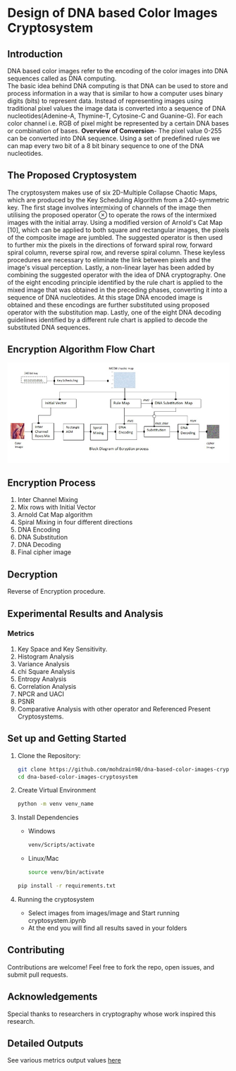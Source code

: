 # Design of DNA based Color Images Cryptosystem

## Introduction

DNA based color images refer to the encoding of the color images into DNA sequences called as DNA computing.  
The basic idea behind DNA computing is that DNA can be used to store and process information in a way that is similar to how a computer uses binary digits (bits) to represent data.
Instead of representing images using traditional pixel values the image data is converted into a sequence of DNA nucleotides(Adenine-A, Thymine-T, Cytosine-C and Guanine-G).
For each color channel i.e. RGB of pixel might be represented by a certain DNA bases or combination of bases.
<strong>Overview of Conversion</strong>- The pixel value 0-255 can be converted into DNA sequence. Using a set of predefined rules we can map every two bit of a 8 bit binary sequence to one of the DNA nucleotides.

## The Proposed Cryptosystem

The cryptosystem makes use of six 2D-Multiple Collapse Chaotic Maps, which are produced by the Key Scheduling Algorithm from a 240-symmetric key. The first stage involves intermixing of channels of the image then utilising the proposed operator ⊗ to operate the rows of the intermixed images with the initial array. Using a modified version of Arnold's Cat Map [10], which can be applied to both square and rectangular images, the pixels of the composite image are jumbled. The suggested operator is then used to further mix the pixels in the directions of forward spiral row, forward spiral column, reverse spiral row, and reverse spiral column. These keyless procedures are necessary to eliminate the link between pixels and the image's visual perception. Lastly, a non-linear layer has been added by combining the suggested operator with the idea of DNA cryptography. One of the eight encoding principle identified by the rule chart is applied to the mixed image that was obtained in the preceding phases, converting it into a sequence of DNA nucleotides. At this stage DNA encoded image is obtained and these encodings are further substituted using proposed operator with the substitution map. Lastly, one of the eight DNA decoding guidelines identified by a different rule chart is applied to decode the substituted DNA sequences.

## Encryption Algorithm Flow Chart

<img src="images/efchart.jpg" alt="echart"/>

## Encryption Process

1. Inter Channel Mixing
2. Mix rows with Initial Vector
3. Arnold Cat Map algorithm
4. Spiral Mixing in four different directions
5. DNA Encoding
6. DNA Substitution
7. DNA Decoding
8. Final cipher image

## Decryption

Reverse of Encryption procedure.

## Experimental Results and Analysis

### Metrics

1. Key Space and Key Sensitivity.
2. Histogram Analysis
3. Variance Analysis
4. chi Square Analysis
5. Entropy Analysis
6. Correlation Analysis
7. NPCR and UACI
8. PSNR
9. Comparative Analysis with other operator and Referenced Present Cryptosystems.

## Set up and Getting Started

1. Clone the Repository:

   ```bash
   git clone https://github.com/mohdzain98/dna-based-color-images-cryptosystem.git
   cd dna-based-color-images-cryptosystem

   ```

2. Create Virtual Environment

   ```bash
   python -m venv venv_name

   ```

3. Install Dependencies

   - Windows
     ```bash
     venv/Scripts/activate
     ```
   - Linux/Mac
     ```bash
     source venv/bin/activate
     ```

   ```bash
   pip install -r requirements.txt

   ```

4. Running the cryptosystem
   - Select images from images/image and Start running cryptosystem.ipynb
   - At the end you will find all results saved in your folders

## Contributing

Contributions are welcome! Feel free to fork the repo, open issues, and submit pull requests.

## Acknowledgements

Special thanks to researchers in cryptography whose work inspired this research.

## Detailed Outputs

See various metrics output values <a href="https://mohdzain.com/blogs/color-images-cryptosystem" target="_blank" >here</a>
